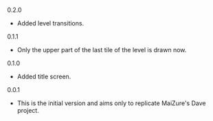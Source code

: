 0.2.0
- Added level transitions.

0.1.1
- Only the upper part of the last tile of the level is drawn now.

0.1.0
- Added title screen.

0.0.1
- This is the initial version and aims only to replicate MaiZure's Dave project.